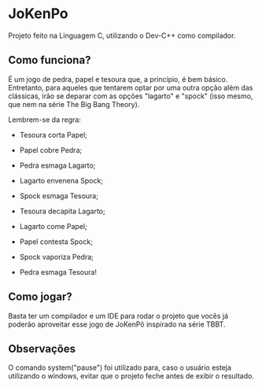 # JoKenPo
Projeto feito na Linguagem C, utilizando o Dev-C++ como compilador.

## Como funciona?
É um jogo de pedra, papel e tesoura que, a princípio, é bem básico. Entretanto, para aqueles que tentarem optar por uma outra opção além das clássicas, irão se deparar com as opções
"lagarto" e "spock" (isso mesmo, que nem na série The Big Bang Theory).

Lembrem-se da regra: 
* Tesoura corta Papel;

* Papel cobre Pedra;

* Pedra esmaga Lagarto;

* Lagarto envenena Spock;

* Spock esmaga Tesoura;

* Tesoura decapita Lagarto;

* Lagarto come Papel;

* Papel contesta Spock;

* Spock vaporiza Pedra;

* Pedra esmaga Tesoura!

## Como jogar?
Basta ter um compilador e um IDE para rodar o projeto que vocês já poderão aproveitar esse jogo de JoKenPô inspirado na série TBBT.

## Observações
O comando system("pause") foi utilizado para, caso o usuário esteja utilizando o windows, evitar que o projeto feche antes de exibir o resultado.
